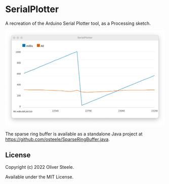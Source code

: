 # SerialPlotter

A recreation of the Arduino Serial Plotter tool, as a Processing sketch.

![Screenshot](docs/screenshot.png)

The sparse ring buffer is available as a standalone Java project at
<https://github.com/osteele/SparseRingBuffer.java>.

## License

Copyright (c) 2022 Oliver Steele.

Available under the MIT License.
